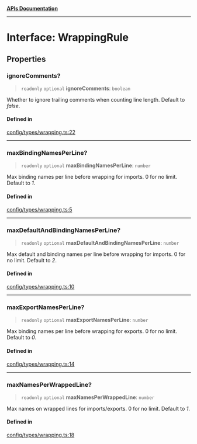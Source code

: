 [**APIs Documentation**](../README.md)

***

# Interface: WrappingRule

## Properties

### ignoreComments?

> `readonly` `optional` **ignoreComments**: `boolean`

Whether to ignore trailing comments when counting line length. Default to _false_.

#### Defined in

[config/types/wrapping.ts:22](https://github.com/daidodo/format-imports/blob/396a5ae1c6a0ea65fb94ddc38f9df2bc3a9229ed/src/lib/config/types/wrapping.ts#L22)

***

### maxBindingNamesPerLine?

> `readonly` `optional` **maxBindingNamesPerLine**: `number`

Max binding names per line before wrapping for imports. 0 for no limit. Default to _1_.

#### Defined in

[config/types/wrapping.ts:5](https://github.com/daidodo/format-imports/blob/396a5ae1c6a0ea65fb94ddc38f9df2bc3a9229ed/src/lib/config/types/wrapping.ts#L5)

***

### maxDefaultAndBindingNamesPerLine?

> `readonly` `optional` **maxDefaultAndBindingNamesPerLine**: `number`

Max default and binding names per line before wrapping for imports. 0 for no limit. Default
to _2_.

#### Defined in

[config/types/wrapping.ts:10](https://github.com/daidodo/format-imports/blob/396a5ae1c6a0ea65fb94ddc38f9df2bc3a9229ed/src/lib/config/types/wrapping.ts#L10)

***

### maxExportNamesPerLine?

> `readonly` `optional` **maxExportNamesPerLine**: `number`

Max binding names per line before wrapping for exports. 0 for no limit. Default to _0_.

#### Defined in

[config/types/wrapping.ts:14](https://github.com/daidodo/format-imports/blob/396a5ae1c6a0ea65fb94ddc38f9df2bc3a9229ed/src/lib/config/types/wrapping.ts#L14)

***

### maxNamesPerWrappedLine?

> `readonly` `optional` **maxNamesPerWrappedLine**: `number`

Max names on wrapped lines for imports/exports. 0 for no limit. Default to _1_.

#### Defined in

[config/types/wrapping.ts:18](https://github.com/daidodo/format-imports/blob/396a5ae1c6a0ea65fb94ddc38f9df2bc3a9229ed/src/lib/config/types/wrapping.ts#L18)
